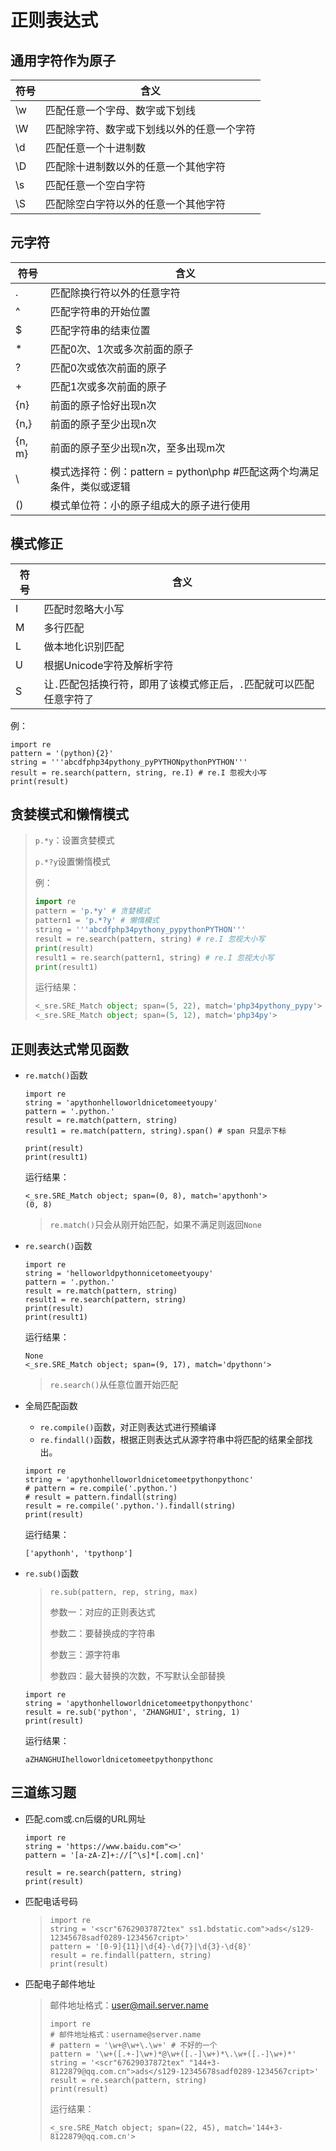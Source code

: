 # 正则表达式

## 通用字符作为原子

| 符号 | 含义                                       |
| ---- | ------------------------------------------ |
| \w   | 匹配任意一个字母、数字或下划线             |
| \W   | 匹配除字符、数字或下划线以外的任意一个字符 |
| \d   | 匹配任意一个十进制数                       |
| \D   | 匹配除十进制数以外的任意一个其他字符       |
| \s   | 匹配任意一个空白字符                       |
| \S   | 匹配除空白字符以外的任意一个其他字符       |

## 元字符

| 符号   | 含义                                                         |
| ------ | ------------------------------------------------------------ |
| .      | 匹配除换行符以外的任意字符                                   |
| ^      | 匹配字符串的开始位置                                         |
| $      | 匹配字符串的结束位置                                         |
| *      | 匹配0次、1次或多次前面的原子                                 |
| ?      | 匹配0次或依次前面的原子                                      |
| +      | 匹配1次或多次前面的原子                                      |
| {n}    | 前面的原子恰好出现n次                                        |
| {n,}  | 前面的原子至少出现n次                                        |
| {n, m} | 前面的原子至少出现n次，至多出现m次                           |
| \     | 模式选择符：例：pattern = python\php #匹配这两个均满足条件，类似或逻辑 |
| ()     | 模式单位符：小的原子组成大的原子进行使用                     |

## 模式修正

| 符号 | 含义                                                         |
| ---- | ------------------------------------------------------------ |
| I    | 匹配时忽略大小写                                             |
| M    | 多行匹配                                                     |
| L    | 做本地化识别匹配                                             |
| U    | 根据Unicode字符及解析字符                                    |
| S    | 让`.`匹配包括换行符，即用了该模式修正后，`.`匹配就可以匹配任意字符了 |

例：

```
import re
pattern = '(python){2}'
string = '''abcdfphp34pythony_pyPYTHONpythonPYTHON'''
result = re.search(pattern, string, re.I) # re.I 忽视大小写
print(result)
```

## 贪婪模式和懒惰模式

> `p.*y`：设置贪婪模式
>
> `p.*?y`设置懒惰模式
>
> 例：
>
> ```python
> import re
> pattern = 'p.*y' # 贪婪模式
> pattern1 = 'p.*?y' # 懒惰模式
> string = '''abcdfphp34pythony_pypythonPYTHON'''
> result = re.search(pattern, string) # re.I 忽视大小写
> print(result)
> result1 = re.search(pattern1, string) # re.I 忽视大小写
> print(result1)
> ```
>
> 运行结果：
>
> ```python
> <_sre.SRE_Match object; span=(5, 22), match='php34pythony_pypy'>
> <_sre.SRE_Match object; span=(5, 12), match='php34py'>
> ```

## 正则表达式常见函数

* `re.match()`函数

  ```
  import re
  string = 'apythonhelloworldnicetomeetyoupy'
  pattern = '.python.'
  result = re.match(pattern, string)
  result1 = re.match(pattern, string).span() # span 只显示下标
  
  print(result)
  print(result1)
  ```
  运行结果：

  ```
  <_sre.SRE_Match object; span=(0, 8), match='apythonh'>
  (0, 8)
  ```

  > `re.match()`只会从刚开始匹配，如果不满足则返回`None`

* `re.search()`函数

  ```
  import re
  string = 'helloworldpythonnicetomeetyoupy'
  pattern = '.python.'
  result = re.match(pattern, string)
  result1 = re.search(pattern, string)
  print(result)
  print(result1)
  ```
  运行结果：

  ```
  None
  <_sre.SRE_Match object; span=(9, 17), match='dpythonn'>
  ```

  > `re.search()`从任意位置开始匹配

* 全局匹配函数

  * `re.compile()`函数，对正则表达式进行预编译
  * `re.findall()`函数，根据正则表达式从源字符串中将匹配的结果全部找出。

  ```
  import re
  string = 'apythonhelloworldnicetomeetpythonpythonc'
  # pattern = re.compile('.python.')
  # result = pattern.findall(string)
  result = re.compile('.python.').findall(string)
  print(result)
  ```

  运行结果：

  ```
  ['apythonh', 'tpythonp']
  ```

* `re.sub()`函数

  > `re.sub(pattern, rep, string, max)`
  >
  > 参数一：对应的正则表达式
  >
  > 参数二：要替换成的字符串
  >
  > 参数三：源字符串
  >
  > 参数四：最大替换的次数，不写默认全部替换

  ```
  import re
  string = 'apythonhelloworldnicetomeetpythonpythonc'
  result = re.sub('python', 'ZHANGHUI', string, 1)
  print(result)
  ```

  运行结果：

  ```
  aZHANGHUIhelloworldnicetomeetpythonpythonc
  ```

## 三道练习题

* 匹配.com或.cn后缀的URL网址

  ```
  import re
  string = 'https://www.baidu.com"<>'
  pattern = '[a-zA-Z]+://[^\s]*[.com|.cn]'
  
  result = re.search(pattern, string)
  print(result)
  ```

* 匹配电话号码

  > ```
  > import re
  > string = '<scr"67629037872tex" ss1.bdstatic.com">ads</s129-12345678sadf0289-1234567cript>'
  > pattern = '[0-9]{11}|\d{4}-\d{7}|\d{3}-\d{8}'
  > result = re.findall(pattern, string)
  > print(result)
  > ```

* 匹配电子邮件地址

  > 邮件地址格式：user@mail.server.name 
  >
  > ```
  > import re
  > # 邮件地址格式：username@server.name
  > # pattern = '\w+@\w+\.\w+' # 不好的一个
  > pattern = '\w+([.+-]\w+)*@\w+([.-]\w+)*\.\w+([.-]\w+)*'
  > string = '<scr"67629037872tex" "144+3-8122879@qq.com.cn">ads</s129-12345678sadf0289-1234567cript>'
  > result = re.search(pattern, string)
  > print(result)
  > ```
  >
  > 运行结果：
  >
  > ```
  > <_sre.SRE_Match object; span=(22, 45), match='144+3-8122879@qq.com.cn'>
  > ```
